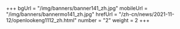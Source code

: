 +++
bgUrl = "/img/banners/banner141_zh.jpg"
mobileUrl = "/img/banners/bannermo141_zh.jpg"
hrefUrl = "/zh-cn/news/2021-11-12/openlookeng1112_zh.html"
number = "2"
weight =  2
+++